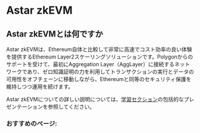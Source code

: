 # Astar zkEVM

## Astar zkEVMとは何ですか

Astar zkEVMは、Ethereum自体と比較して非常に高速でコスト効率の良い体験を提供するEthereum Layer2スケーリングソリューションです。Polygonからのサポートを受けて、最初にAggregation Layer（AggLayer）に接続するネットワークであり、ゼロ知識証明の力を利用してトランザクションの実行とデータの可用性をオフチェーンに移動しながら、Ethereumと同等のセキュリティ保護を維持しつつ運用を続けます。

Astar zkEVMについての詳しい説明については、[学習セクション](/docs/learn/zkEVM/)の包括的なプレゼンテーションを参照してください。

### おすすめのページ:


